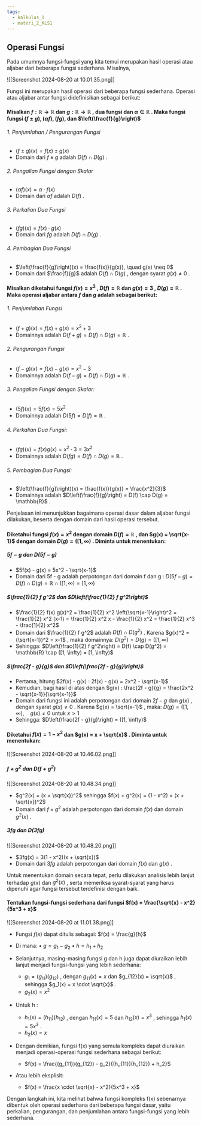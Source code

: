 ```yaml
---
tags:
  - kalkulus_1
  - materi_2_KLS1
---
```

## Operasi Fungsi

Pada umumnya fungsi-fungsi yang kita temui merupakan hasil operasi atau aljabar dari beberapa fungsi sederhana. Misalnya, 

![[Screenshot 2024-08-20 at 10.01.35.png]]

Fungsi ini merupakan hasil operasi dari beberapa fungsi sederhana. Operasi atau aljabar antar fungsi didefinisikan sebagai berikut:

#### Misalkan $f : \mathbb{R} \rightarrow \mathbb{R}$  dan  $g : \mathbb{R} \rightarrow \mathbb{R}$ , dua fungsi dan  $\alpha \in \mathbb{R}$ . Maka fungsi fungsi $(f \pm g) , (\alpha f) , (fg),$ dan $\left(\frac{f}{g}\right)$


###### 1. Penjumlahan / Pengurangan Fungsi

- $(f \pm g)(x) = f(x) \pm g(x)$
- Domain dari  $f \pm g$  adalah  $D(f) \cap D(g)$ .

###### 2. Pengalian Fungsi dengan Skalar

- $(\alpha f)(x) = \alpha \cdot f(x)$
- Domain dari  $\alpha f$  adalah  $D(f)$ .

###### 3. Perkalian Dua Fungsi

- $(fg)(x) = f(x) \cdot g(x)$
- Domain dari  $fg$  adalah  $D(f) \cap D(g)$ .

###### 4. Pembagian Dua Fungsi

- $\left(\frac{f}{g}\right)(x) = \frac{f(x)}{g(x)}, \quad g(x) \neq 0$
- Domain dari  $\frac{f}{g}$  adalah  $D(f) \cap D(g)$ , dengan syarat  $g(x) \neq 0$ .


#### Misalkan diketahui fungsi  $f(x) = x^2$ ,  $D(f) = \mathbb{R}$  dan  $g(x) = 3$ ,  $D(g) = \mathbb{R}$ . Maka operasi aljabar antara  $f$  dan  $g$  adalah sebagai berikut:


###### 1. Penjumlahan Fungsi

- $(f + g)(x) = f(x) + g(x) = x^2 + 3$
- Domainnya adalah  $D(f + g) = D(f) \cap D(g) = \mathbb{R}$ .

###### 2. Pengurangan Fungsi

- $(f - g)(x) = f(x) - g(x) = x^2 - 3$
- Domainnya adalah  $D(f - g) = D(f) \cap D(g) = \mathbb{R}$ .

###### 3. Pengalian Fungsi dengan Skalar:

- $(5f)(x) = 5f(x) = 5x^2$
- Domainnya adalah  $D(5f) = D(f) = \mathbb{R}$ .

###### 4. Perkalian Dua Fungsi:

- $(fg)(x) = f(x)g(x) = x^2 \cdot 3 = 3x^2$
- Domainnya adalah  $D(fg) = D(f) \cap D(g) = \mathbb{R}$ .

###### 5. Pembagian Dua Fungsi:

- $\left(\frac{f}{g}\right)(x) = \frac{f(x)}{g(x)} = \frac{x^2}{3}$
- Domainnya adalah  $D\left(\frac{f}{g}\right) = D(f) \cap D(g) = \mathbb{R}$ .

Penjelasan ini menunjukkan bagaimana operasi dasar dalam aljabar fungsi dilakukan, beserta dengan domain dari hasil operasi tersebut.


#### Diketahui fungsi  $f(x) = x^2$  dengan domain  $D(f) = \mathbb{R}$ , dan  $g(x) = \sqrt{x-1}$  dengan domain  $D(g) = ([1, \infty)$ . Diminta untuk menentukan:


#####  $5f - g$  dan  $D(5f - g)$ 

 - $5f(x) - g(x) = 5x^2 - \sqrt{x-1}$ 
 - Domain dari  5f - g  adalah perpotongan dari domain  f  dan  g : $D(5f - g) = D(f) \cap D(g) = \mathbb{R} \cap ([1, \infty) = [1, \infty)$

##### $\frac{1}{2} f g^2$  dan  $D\left(\frac{1}{2} f g^2\right)$ 

 - $\frac{1}{2} f(x) g(x)^2 = \frac{1}{2} x^2 \left(\sqrt{x-1}\right)^2 = \frac{1}{2} x^2 (x-1) = \frac{1}{2} x^2 x - \frac{1}{2} x^2 = \frac{1}{2} x^3 - \frac{1}{2} x^2$ 
 - Domain dari  $\frac{1}{2} f g^2$  adalah  $D(f) \cap D(g^2)$ . Karena  $g(x)^2 = (\sqrt{x-1})^2 = x-1$ , maka domainnya: $D(g^2) = D(g) = ([1, \infty)$
 - Sehingga: $D\left(\frac{1}{2} f g^2\right) = D(f) \cap D(g^2) = \mathbb{R} \cap ([1, \infty) = [1, \infty)$

##### $\frac{2f - g}{g}$  dan  $D\left(\frac{2f - g}{g}\right)$ 

- Pertama, hitung  $2f(x) - g(x) : 2f(x) - g(x) = 2x^2 - \sqrt{x-1}$
- Kemudian, bagi hasil di atas dengan  $g(x) : \frac{2f - g}{g} = \frac{2x^2 - \sqrt{x-1}}{\sqrt{x-1}}$
- Domain dari fungsi ini adalah perpotongan dari domain  $2f - g$  dan  $g(x)$ , dengan syarat  $g(x) \neq 0$ . Karena  $g(x) = \sqrt{x-1}$ , maka: $D(g) = ([1, \infty), \quad g(x) \neq 0$  untuk $x > 1$
- Sehingga: $D\left(\frac{2f - g}{g}\right) = ([1, \infty)$


#### Diketahui  $f(x) = 1 - x^2$  dan  $g(x) = x + \sqrt{x}$ . Diminta untuk menentukan:

![[Screenshot 2024-08-20 at 10.46.02.png]]

#####  $f + g^2$  dan  $D(f + g^2)$ 

![[Screenshot 2024-08-20 at 10.48.34.png]]
- $g^2(x) = (x + \sqrt{x})^2$  sehingga  $f(x) + g^2(x) = (1 - x^2) + (x + \sqrt{x})^2$ 
- Domain dari  $f + g^2$  adalah perpotongan dari domain  $f(x)$  dan domain  $g^2(x)$ .

#####  $3fg$  dan  $D(3fg)$ 

![[Screenshot 2024-08-20 at 10.48.20.png]]
- $3fg(x) = 3(1 - x^2)(x + \sqrt{x})$ 
- Domain dari  $3fg$  adalah perpotongan dari domain  $f(x)$  dan  $g(x)$ .


Untuk menentukan domain secara tepat, perlu dilakukan analisis lebih lanjut terhadap  $g(x)$  dan  $g^2(x)$ , serta memeriksa syarat-syarat yang harus dipenuhi agar fungsi tersebut terdefinisi dengan baik.


#### Tentukan fungsi-fungsi sederhana dari fungsi  $f(x) = \frac{\sqrt{x} - x^2}{5x^3 + x}$ 
![[Screenshot 2024-08-20 at 11.01.38.png]]

- Fungsi  $f(x)$  dapat ditulis sebagai: $f(x) = \frac{g}{h}$
- Di mana:
	•	 $g = g_1 - g_2$ 
	•	 $h = h_1 + h_2$ 

- Selanjutnya, masing-masing fungsi  g  dan  h  juga dapat diuraikan lebih lanjut menjadi fungsi-fungsi yang lebih sederhana:
	-  $g_1 = (g_{11})(g_{12})$ , dengan  $g_{11}(x) = x$  dan  $g_{12}(x) = \sqrt{x}$ , sehingga  $g_1(x) = x \cdot \sqrt{x}$ .
	- $g_2(x) = x^2$ 

- Untuk  h :
	-  $h_1(x) = (h_{11})(h_{12})$ , dengan  $h_{11}(x) = 5$  dan  $h_{12}(x) = x^3$ , sehingga  $h_1(x) = 5x^3$ .
	- $h_2(x) = x$ 

- Dengan demikian, fungsi  f(x)  yang semula kompleks dapat diuraikan menjadi operasi-operasi fungsi sederhana sebagai berikut:
	- $f(x) = \frac{(g_{11})(g_{12}) - g_2}{(h_{11})(h_{12}) + h_2}$

- Atau lebih eksplisit:
	- $f(x) = \frac{x \cdot \sqrt{x} - x^2}{5x^3 + x}$

Dengan langkah ini, kita melihat bahwa fungsi kompleks  f(x)  sebenarnya dibentuk oleh operasi sederhana dari beberapa fungsi dasar, yaitu perkalian, pengurangan, dan penjumlahan antara fungsi-fungsi yang lebih sederhana.